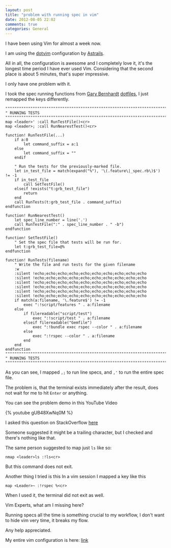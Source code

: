 ```yaml
---
layout: post
title: "problem with running spec in vim"
date: 2012-08-05 22:02
comments: true
categories: General
---
```


I have been using Vim for almost a week now.

I am using the [dotvim](http://github.com/astrails/dotvim) configuration by [Astrails](http://astrails.com).

All in all, the configuration is awesome and I completely love it, it's the longest time period I have ever used Vim. Considering that the second place is about 5 minutes, that's super impressive.

I only have one problem with it.

I took the spec running functions from [Gary Bernhardt](https://github.com/garybernhardt) [dotfiles](https://github.com/garybernhardt/dotfiles/), I just remapped the keys differently.

```
""""""""""""""""""""""""""""""""""""""""""""""""""""""""""""""""""""""""""""""
" RUNNING TESTS
""""""""""""""""""""""""""""""""""""""""""""""""""""""""""""""""""""""""""""""
map <leader>' :call RunTestFile()<cr>
map <leader>; :call RunNearestTest()<cr>

function! RunTestFile(...)
    if a:0
        let command_suffix = a:1
    else
        let command_suffix = ""
    endif

    " Run the tests for the previously-marked file.
    let in_test_file = match(expand("%"), '\(.feature\|_spec.rb\)$') != -1
    if in_test_file
        call SetTestFile()
    elseif !exists("t:grb_test_file")
        return
    end
    call RunTests(t:grb_test_file . command_suffix)
endfunction

function! RunNearestTest()
    let spec_line_number = line('.')
    call RunTestFile(":" . spec_line_number . " -b")
endfunction

function! SetTestFile()
    " Set the spec file that tests will be run for.
    let t:grb_test_file=@%
endfunction

function! RunTests(filename)
    " Write the file and run tests for the given filename
    :w
    :silent !echo;echo;echo;echo;echo;echo;echo;echo;echo;echo
    :silent !echo;echo;echo;echo;echo;echo;echo;echo;echo;echo
    :silent !echo;echo;echo;echo;echo;echo;echo;echo;echo;echo
    :silent !echo;echo;echo;echo;echo;echo;echo;echo;echo;echo
    :silent !echo;echo;echo;echo;echo;echo;echo;echo;echo;echo
    :silent !echo;echo;echo;echo;echo;echo;echo;echo;echo;echo
    if match(a:filename, '\.feature$') != -1
        exec ":!script/features " . a:filename
    else
        if filereadable("script/test")
            exec ":!script/test " . a:filename
        elseif filereadable("Gemfile")
            exec ":!bundle exec rspec --color " . a:filename
        else
            exec ":!rspec --color " . a:filename
        end
    end
endfunction
""""""""""""""""""""""""""""""""""""""""""""""""""""""""""""""""""""""""""""""
" RUNNING TESTS
""""""""""""""""""""""""""""""""""""""""""""""""""""""""""""""""""""""""""""""
```

As you can see, I mapped `,;` to run line specs, and `,'` to run the entire spec file.

The problem is, that the terminal exists immediately after the result, does not wait for me to hit `Enter` or anything.

You can see the problem demo in this YouTube Video

{% youtube gUB48XwNq0M %}

I asked this question on StackOverflow [here](http://stackoverflow.com/questions/11785035/vim-issue-with-running-specs-in-ruby-rspec/11785791#11785791)

Someone suggested it might be a trailing character, but I checked and there's nothing like that.

The same person suggested to map just `ls` like so:

```
nmap <leader>ls :!ls<cr>
```

But this command does not exit.

Another thing I tried is this
In a vim session I mapped a key like this

```
map <Leader>~ :!rspec %<cr>
```

When I used it, the terminal did not exit as well.

Vim Experts, what am I missing here?

Running specs all the time is something crucial to my workflow, I don't want to hide vim very time, it breaks my flow.

Any help appreciated.

My entire vim configuration is here: [link](http://www.github.com/kensodev/dotvim)